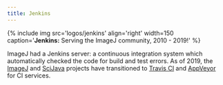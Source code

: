 ```yaml
---
title: Jenkins
---
```


{% include img src='logos/jenkins' align='right' width=150 caption='**Jenkins:** Serving the ImageJ community, 2010 - 2019!' %}

ImageJ had a Jenkins server: a continuous integration system which automatically checked the code for build and test errors. As of 2019, the [ImageJ](/software/imagej) and [SciJava](/libs/scijava) projects have transitioned to [Travis CI](/develop/travis) and [AppVeyor](/develop/appveyor) for CI services.


